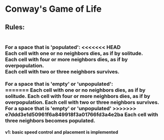 <h1>Conway's Game of Life </h1>
<h2> Rules: </h2>
<h3>
<br/>
For a space that is 'populated':
<<<<<<< HEAD
<br/>
Each cell with one or no neighbors dies, as if by solitude.
<br/>
Each cell with four or more neighbors dies, as if by overpopulation.
<br/>
Each cell with two or three neighbors survives.
<br/>
<br/>
For a space that is 'empty' or 'unpopulated':
<br/>
=======
Each cell with one or no neighbors dies, as if by solitude.
Each cell with four or more neighbors dies, as if by overpopulation.
Each cell with two or three neighbors survives.
<br/>
For a space that is 'empty' or 'unpopulated'
>>>>>>> e7ddd3e1d50961f6a849918f3a01766fd3a4e2ba
Each cell with three neighbors becomes populated.
</h3>
<h4>
v1: basic speed control and placement is implemented
</h4>
